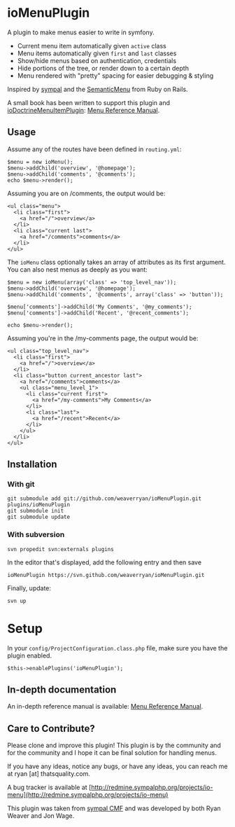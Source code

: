 ioMenuPlugin
============

A plugin to make menus easier to write in symfony.

 * Current menu item automatically given `active` class
 * Menu items automatically given `first` and `last` classes
 * Show/hide menus based on authentication, credentials
 * Hide portions of the tree, or render down to a certain depth
 * Menu rendered with "pretty" spacing for easier debugging & styling

Inspired by [sympal](http://www.sympalphp.org) and the
[SemanticMenu](http://github.com/danielharan/semantic-menu) from Ruby on Rails.

A small book has been written to support this plugin and
[ioDoctrineMenuItemPlugin](http://github.com/weaverryan/ioDoctrineMenuPlugin):
[Menu Reference Manual](http://github.com/weaverryan/ioMenuPlugin/tree/master/docs/). 

Usage
-----

Assume any of the routes have been defined in `routing.yml`:

    $menu = new ioMenu();
    $menu->addChild('overview', '@homepage');
    $menu->addChild('comments', '@comments');
    echo $menu->render();

Assuming you are on /comments, the output would be:

    <ul class="menu">
      <li class="first">
        <a href="/">overview</a>
      </li>
      <li class="current last">
        <a href="/comments">comments</a>
      </li>
    </ul>

The `ioMenu` class optionally takes an array of attributes as its first
argument. You can also nest menus as deeply as you want:

    $menu = new ioMenu(array('class' => 'top_level_nav'));
    $menu->addChild('overview', '@homepage');
    $menu->addChild('comments', '@comments', array('class' => 'button'));

    $menu['comments']->addChild('My Comments', '@my_comments');
    $menu['comments']->addChild('Recent', '@recent_comments');

    echo $menu->render();

Assuming you're in the /my-comments page, the output would be:

    <ul class="top_level_nav">
      <li class="first">
        <a href="/">overview</a>
      </li>
      <li class="button current_ancestor last">
        <a href="/comments">comments</a>
        <ul class="menu_level_1">
          <li class="current first">
            <a href="/my-comments">My Comments</a>
          </li>
          <li class="last">
            <a href="/recent">Recent</a>
          </li>
        </ul>
      </li>
    </ul>

Installation
------------

### With git

    git submodule add git://github.com/weaverryan/ioMenuPlugin.git plugins/ioMenuPlugin
    git submodule init
    git submodule update

### With subversion

    svn propedit svn:externals plugins

In the editor that's displayed, add the following entry and then save

    ioMenuPlugin https://svn.github.com/weaverryan/ioMenuPlugin.git

Finally, update:

    svn up

# Setup

In your `config/ProjectConfiguration.class.php` file, make sure you have
the plugin enabled.

    $this->enablePlugins('ioMenuPlugin');

In-depth documentation
----------------------

An in-depth reference manual is available:
[Menu Reference Manual](http://github.com/weaverryan/ioMenuPlugin/tree/master/docs/).

Care to Contribute?
-------------------

Please clone and improve this plugin! This plugin is by the community and
for the community and I hope it can be final solution for handling menus.

If you have any ideas, notice any bugs, or have any ideas, you can reach
me at ryan [at] thatsquality.com.

A bug tracker is available at
[http://redmine.sympalphp.org/projects/io-menu](http://redmine.sympalphp.org/projects/io-menu)

This plugin was taken from [sympal CMF](http://www.sympalphp.org) and was
developed by both Ryan Weaver and Jon Wage.